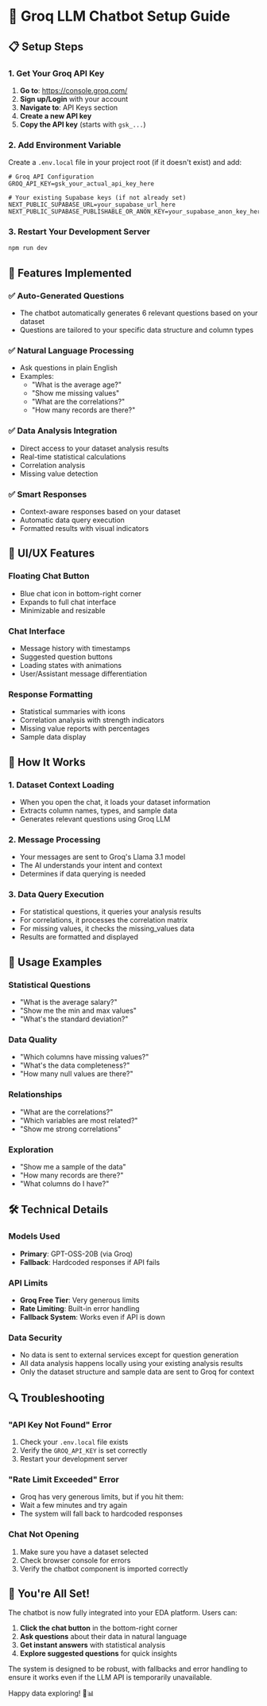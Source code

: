 # 🤖 Groq LLM Chatbot Setup Guide

## 📋 **Setup Steps**

### **1. Get Your Groq API Key**

1. **Go to**: https://console.groq.com/
2. **Sign up/Login** with your account
3. **Navigate to**: API Keys section
4. **Create a new API key**
5. **Copy the API key** (starts with `gsk_...`)

### **2. Add Environment Variable**

Create a `.env.local` file in your project root (if it doesn't exist) and add:

```env
# Groq API Configuration
GROQ_API_KEY=gsk_your_actual_api_key_here

# Your existing Supabase keys (if not already set)
NEXT_PUBLIC_SUPABASE_URL=your_supabase_url_here
NEXT_PUBLIC_SUPABASE_PUBLISHABLE_OR_ANON_KEY=your_supabase_anon_key_here
```

### **3. Restart Your Development Server**

```bash
npm run dev
```

## 🎯 **Features Implemented**

### **✅ Auto-Generated Questions**
- The chatbot automatically generates 6 relevant questions based on your dataset
- Questions are tailored to your specific data structure and column types

### **✅ Natural Language Processing**
- Ask questions in plain English
- Examples:
  - "What is the average age?"
  - "Show me missing values"
  - "What are the correlations?"
  - "How many records are there?"

### **✅ Data Analysis Integration**
- Direct access to your dataset analysis results
- Real-time statistical calculations
- Correlation analysis
- Missing value detection

### **✅ Smart Responses**
- Context-aware responses based on your dataset
- Automatic data query execution
- Formatted results with visual indicators

## 🎨 **UI/UX Features**

### **Floating Chat Button**
- Blue chat icon in bottom-right corner
- Expands to full chat interface
- Minimizable and resizable

### **Chat Interface**
- Message history with timestamps
- Suggested question buttons
- Loading states with animations
- User/Assistant message differentiation

### **Response Formatting**
- Statistical summaries with icons
- Correlation analysis with strength indicators
- Missing value reports with percentages
- Sample data display

## 🔧 **How It Works**

### **1. Dataset Context Loading**
- When you open the chat, it loads your dataset information
- Extracts column names, types, and sample data
- Generates relevant questions using Groq LLM

### **2. Message Processing**
- Your messages are sent to Groq's Llama 3.1 model
- The AI understands your intent and context
- Determines if data querying is needed

### **3. Data Query Execution**
- For statistical questions, it queries your analysis results
- For correlations, it processes the correlation matrix
- For missing values, it checks the missing_values data
- Results are formatted and displayed

## 🚀 **Usage Examples**

### **Statistical Questions**
- "What is the average salary?"
- "Show me the min and max values"
- "What's the standard deviation?"

### **Data Quality**
- "Which columns have missing values?"
- "What's the data completeness?"
- "How many null values are there?"

### **Relationships**
- "What are the correlations?"
- "Which variables are most related?"
- "Show me strong correlations"

### **Exploration**
- "Show me a sample of the data"
- "How many records are there?"
- "What columns do I have?"

## 🛠️ **Technical Details**

### **Models Used**
- **Primary**: GPT-OSS-20B (via Groq)
- **Fallback**: Hardcoded responses if API fails

### **API Limits**
- **Groq Free Tier**: Very generous limits
- **Rate Limiting**: Built-in error handling
- **Fallback System**: Works even if API is down

### **Data Security**
- No data is sent to external services except for question generation
- All data analysis happens locally using your existing analysis results
- Only the dataset structure and sample data are sent to Groq for context

## 🔍 **Troubleshooting**

### **"API Key Not Found" Error**
1. Check your `.env.local` file exists
2. Verify the `GROQ_API_KEY` is set correctly
3. Restart your development server

### **"Rate Limit Exceeded" Error**
- Groq has very generous limits, but if you hit them:
- Wait a few minutes and try again
- The system will fall back to hardcoded responses

### **Chat Not Opening**
1. Make sure you have a dataset selected
2. Check browser console for errors
3. Verify the chatbot component is imported correctly

## 🎉 **You're All Set!**

The chatbot is now fully integrated into your EDA platform. Users can:

1. **Click the chat button** in the bottom-right corner
2. **Ask questions** about their data in natural language
3. **Get instant answers** with statistical analysis
4. **Explore suggested questions** for quick insights

The system is designed to be robust, with fallbacks and error handling to ensure it works even if the LLM API is temporarily unavailable.

Happy data exploring! 🚀📊
